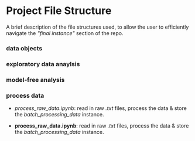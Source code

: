 # Project File Structure

A brief description of the file structures used, to allow the user to efficiently navigate the _"final instance"_ section of the repo.

### data objects

### exploratory data anaylsis

### model-free analysis 

### process data
  - *process_raw_data.ipynb*: read in raw _.txt_ files, process the data & store the _batch\_processing\_data_ instance.
  
- **process_raw_data.ipynb**: read in raw _.txt_ files, process the data & store the _batch\_processing\_data_ instance.
